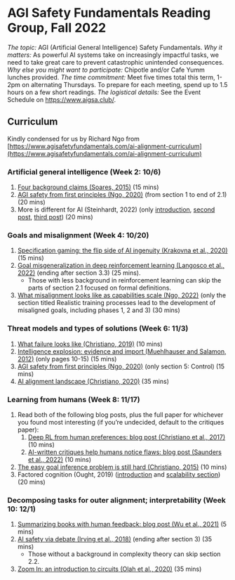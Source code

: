 # AGI Safety Fundamentals Reading Group, Fall 2022

*The topic:* AGI (Artificial General Intelligence) Safety Fundamentals.
*Why it matters:* As powerful AI systems take on increasingly impactful tasks, we need to take great care to prevent catastrophic unintended consequences. 
*Why else you might want to participate:* Chipotle and/or Cafe Yumm lunches provided.
*The time commitment:* Meet five times total this term, 1-2pm on alternating Thursdays. To prepare for each meeting, spend up to 1.5 hours on a few short readings. 
*The logistical details:* See the Event Schedule on https://www.aigsa.club/.

## Curriculum

Kindly condensed for us by Richard Ngo from [https://www.agisafetyfundamentals.com/ai-alignment-curriculum](https://www.agisafetyfundamentals.com/ai-alignment-curriculum)

### Artificial general intelligence (Week 2: 10/6)
1.  [Four background claims (Soares, 2015)](https://intelligence.org/2015/07/24/four-background-claims/) (15 mins) 
2.  [AGI safety from first principles (Ngo, 2020)](https://drive.google.com/file/d/1uK7NhdSKprQKZnRjU58X7NLA1auXlWHt/view) (from section 1 to end of 2.1) (20 mins)
3.  More is different for AI (Steinhardt, 2022) (only [introduction](https://bounded-regret.ghost.io/more-is-different-for-ai/), [second post](https://bounded-regret.ghost.io/future-ml-systems-will-be-qualitatively-different/), [third post](https://bounded-regret.ghost.io/thought-experiments-provide-a-third-anchor/)) (20 mins)

### Goals and misalignment (Week 4: 10/20)
1.  [Specification gaming: the flip side of AI ingenuity (Krakovna et al., 2020)](https://www.deepmind.com/blog/specification-gaming-the-flip-side-of-ai-ingenuity) (15 mins)
2.  [Goal misgeneralization in deep reinforcement learning (Langosco et al., 2022)](https://arxiv.org/abs/2105.14111) (ending after section 3.3) (25 mins).  
	- Those with less background in reinforcement learning can skip the parts of section 2.1 focused on formal definitions.
3.  [What misalignment looks like as capabilities scale (Ngo, 2022)](https://www.alignmentforum.org/posts/KbyRPCAsWv5GtfrbG/what-misalignment-looks-like-as-capabilities-scale#Realistic_training_processes_lead_to_the_development_of_misaligned_goals) (only the section titled Realistic training processes lead to the development of misaligned goals, including phases 1, 2 and 3) (30 mins)

### Threat models and types of solutions (Week 6: 11/3)
1.  [What failure looks like (Christiano, 2019)](https://www.alignmentforum.org/posts/HBxe6wdjxK239zajf/what-failure-looks-like) (10 mins)
2.  [Intelligence explosion: evidence and import (Muehlhauser and Salamon, 2012)](https://drive.google.com/file/d/1QxMuScnYvyq-XmxYeqBRHKz7cZoOosHr/view?usp=sharing) (only pages 10-15) (15 mins)
3.  [AGI safety from first principles (Ngo, 2020)](https://drive.google.com/file/d/1uK7NhdSKprQKZnRjU58X7NLA1auXlWHt/view) (only section 5: Control) (15 mins)
4.  [AI alignment landscape (Christiano, 2020)](https://forum.effectivealtruism.org/posts/63stBTw3WAW6k45dY/paul-christiano-current-work-in-ai-alignment) (35 mins)

### Learning from humans (Week 8: 11/17)
1.  Read both of the following blog posts, plus the full paper for whichever you found most interesting (if you’re undecided, default to the critiques paper):
	1.  [Deep RL from human preferences: blog post (Christiano et al., 2017)](https://openai.com/blog/deep-reinforcement-learning-from-human-preferences/) (10 mins)  
	2.  [AI-written critiques help humans notice flaws: blog post (Saunders et al., 2022)](https://openai.com/blog/critiques/) (10 mins)
2.  [The easy goal inference problem is still hard (Christiano, 2015)](https://www.alignmentforum.org/s/4dHMdK5TLN6xcqtyc/p/h9DesGT3WT9u2k7Hr) (10 mins)
3.  Factored cognition (Ought, 2019) ([introduction](https://ought.org/research/factored-cognition) and [scalability section](https://ought.org/research/factored-cognition/scalability)) (20 mins)

### Decomposing tasks for outer alignment; interpretability (Week 10: 12/1)
1.  [Summarizing books with human feedback: blog post (Wu et al., 2021)](https://openai.com/blog/summarizing-books/) (5 mins)
2.  [AI safety via debate (Irving et al., 2018)](https://arxiv.org/abs/1805.00899) (ending after section 3) (35 mins)
	- Those without a background in complexity theory can skip section 2.2.
3.  [Zoom In: an introduction to circuits (Olah et al., 2020)](https://distill.pub/2020/circuits/zoom-in/) (35 mins)
